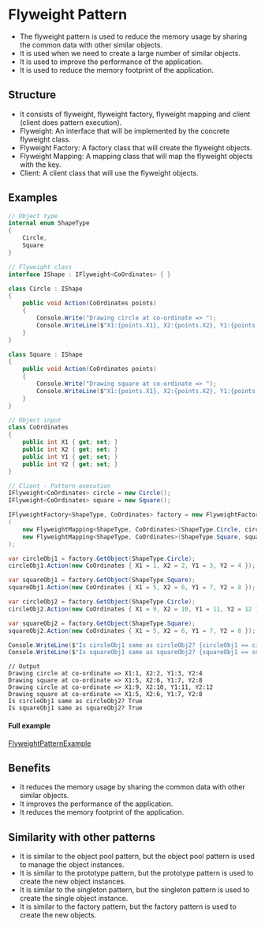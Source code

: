﻿
# Flyweight Pattern

- The flyweight pattern is used to reduce the memory usage by sharing the common data with other similar objects.
- It is used when we need to create a large number of similar objects.
- It is used to improve the performance of the application.
- It is used to reduce the memory footprint of the application.

## Structure

- It consists of flyweight, flyweight factory, flyweight mapping and client (client does pattern execution).
- Flyweight: An interface that will be implemented by the concrete flyweight class.
- Flyweight Factory: A factory class that will create the flyweight objects.
- Flyweight Mapping: A mapping class that will map the flyweight objects with the key.
- Client: A client class that will use the flyweight objects.

## Examples

```csharp
// Object type
internal enum ShapeType
{
    Circle,
    Square
}

// Flyweight class
interface IShape : IFlyweight<CoOrdinates> { }

class Circle : IShape
{
    public void Action(CoOrdinates points)
    {
        Console.Write("Drawing circle at co-ordinate => ");
        Console.WriteLine($"X1:{points.X1}, X2:{points.X2}, Y1:{points.Y1}, Y2:{points.Y2}");
    }
}

class Square : IShape
{
    public void Action(CoOrdinates points)
    {
        Console.Write("Drawing square at co-ordinate => ");
        Console.WriteLine($"X1:{points.X1}, X2:{points.X2}, Y1:{points.Y1}, Y2:{points.Y2}");
    }
}

// Object input
class CoOrdinates
{
    public int X1 { get; set; }
    public int X2 { get; set; }
    public int Y1 { get; set; }
    public int Y2 { get; set; }
}

// Client - Pattern execution
IFlyweight<CoOrdinates> circle = new Circle();
IFlyweight<CoOrdinates> square = new Square();

IFlyweightFactory<ShapeType, CoOrdinates> factory = new FlyweightFactory<ShapeType, CoOrdinates>
(
    new FlyweightMapping<ShapeType, CoOrdinates>(ShapeType.Circle, circle),
    new FlyweightMapping<ShapeType, CoOrdinates>(ShapeType.Square, square)
);

var circleObj1 = factory.GetObject(ShapeType.Circle);
circleObj1.Action(new CoOrdinates { X1 = 1, X2 = 2, Y1 = 3, Y2 = 4 });

var squareObj1 = factory.GetObject(ShapeType.Square);
squareObj1.Action(new CoOrdinates { X1 = 5, X2 = 6, Y1 = 7, Y2 = 8 });

var circleObj2 = factory.GetObject(ShapeType.Circle);
circleObj2.Action(new CoOrdinates { X1 = 9, X2 = 10, Y1 = 11, Y2 = 12 });

var squareObj2 = factory.GetObject(ShapeType.Square);
squareObj2.Action(new CoOrdinates { X1 = 5, X2 = 6, Y1 = 7, Y2 = 8 });

Console.WriteLine($"Is circleObj1 same as circleObj2? {circleObj1 == circleObj2}");
Console.WriteLine($"Is squareObj1 same as squareObj2? {squareObj1 == squareObj2}");
```

```
// Output
Drawing circle at co-ordinate => X1:1, X2:2, Y1:3, Y2:4
Drawing square at co-ordinate => X1:5, X2:6, Y1:7, Y2:8
Drawing circle at co-ordinate => X1:9, X2:10, Y1:11, Y2:12
Drawing square at co-ordinate => X1:5, X2:6, Y1:7, Y2:8
Is circleObj1 same as circleObj2? True
Is squareObj1 same as squareObj2? True

```
#### Full example

[FlyweightPatternExample](./../../GofConsoleApp/Examples/Structural/FlyweightPattern/FlyweightPatternExample.cs)

## Benefits

- It reduces the memory usage by sharing the common data with other similar objects.
- It improves the performance of the application.
- It reduces the memory footprint of the application.

## Similarity with other patterns

- It is similar to the object pool pattern, but the object pool pattern is used to manage the object instances.
- It is similar to the prototype pattern, but the prototype pattern is used to create the new object instances.
- It is similar to the singleton pattern, but the singleton pattern is used to create the single object instance.
- It is similar to the factory pattern, but the factory pattern is used to create the new objects.